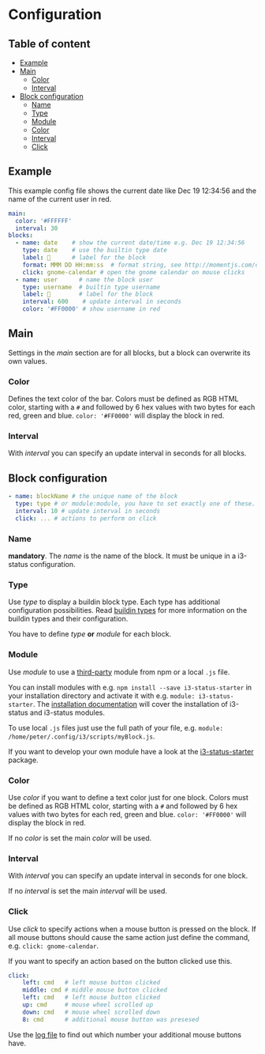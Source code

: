 # Configuration

## Table of content
<!-- MarkdownTOC autolink="true" -->

- [Example](#example)
- [Main](#main)
  - [Color](#color)
  - [Interval](#interval)
- [Block configuration](#block-configuration)
  - [Name](#name)
  - [Type](#type)
  - [Module](#module)
  - [Color](#color-1)
  - [Interval](#interval-1)
  - [Click](#click)

<!-- /MarkdownTOC -->

## Example

This example config file shows the current date like Dec 19 12:34:56 and the name of the current user in red.

``` yaml
main:
  color: '#FFFFFF'
  interval: 30
blocks:
  - name: date    # show the current date/time e.g. Dec 19 12:34:56
    type: date    # use the builtin type date
    label: 📆      # label for the block
    format: MMM DD HH:mm:ss  # format string, see http://momentjs.com/docs/#/parsing/string-format/
    click: gnome-calendar # open the gnome calendar on mouse clicks
  - name: user      # name the block user
    type: username  # builtin type username
    label: 👤        # label for the block
    interval: 600    # update interval in seconds
    color: '#FF0000' # show username in red
```


## Main

Settings in the *main* section are for all blocks, but a block can overwrite its own values.


### Color

Defines the text color of the bar. Colors must be defined as RGB HTML color, starting with a ```#``` and followed by 6 hex values with two bytes for each red, green and blue. ```color: '#FF0000'``` will display the block in red.


### Interval

With *interval* you can specify an update interval in seconds for all blocks.


## Block configuration

``` yml
- name: blockName # the unique name of the block
  type: type # or module:module, you have to set exactly one of these.
  interval: 10 # update interval in seconds
  click: ... # actions to perform on click
```

### Name

**mandatory**. The *name* is the name of the block. It must be unique in a i3-status configuration.


### Type

Use *type* to display a buildin block type. Each type has additional configuration possibilities. Read [buildin types](./buildins.md) for more information on the buildin types and their configuration.

You have to define *type* __or__ *module* for each block.


### Module

Use *module* to use a [third-party](https://www.npmjs.com/search?q=i3-status-module) module from npm or a local ```.js``` file. 

You can install modules with e.g. ```npm install --save i3-status-starter``` in your installation directory and activate it with e.g. ```module: i3-status-starter```. The [installation documentation](./installation.md) will cover the installation of i3-status and i3-status modules. 

To use local ```.js``` files just use the full path of your file, e.g. ```module: /home/peter/.config/i3/scripts/myBlock.js```.

If you want to develop your own module have a look at the [i3-status-starter](https://github.com/fehmer/i3-status-starter) package.


### Color

Use *color* if you want to define a text color just for one block. Colors must be defined as RGB HTML color, starting with a ```#``` and followed by 6 hex values with two bytes for each red, green and blue. ```color: '#FF0000'``` will display the block in red.

If no *color* is set the main *color* will be used.


### Interval

With *interval* you can specify an update interval in seconds for one block.

If no *interval* is set the main *interval* will be used.


### Click

Use *click* to specify actions when a mouse button is pressed on the block. If all mouse buttons should cause the same action just define the command, e.g. ```click: gnome-calendar```.

If you want to specify an action based on the button clicked use this.

```yml
click:
    left: cmd   # left mouse button clicked
    middle: cmd # middle mouse button clicked
    left: cmd   # left mouse button clicked
    up: cmd     # mouse wheel scrolled up
    down: cmd   # mouse wheel scrolled down
    8: cmd      # additional mouse button was presesed
```

Use the [log file](./index.js#log-file) to find out which number your additional mouse buttons have.
